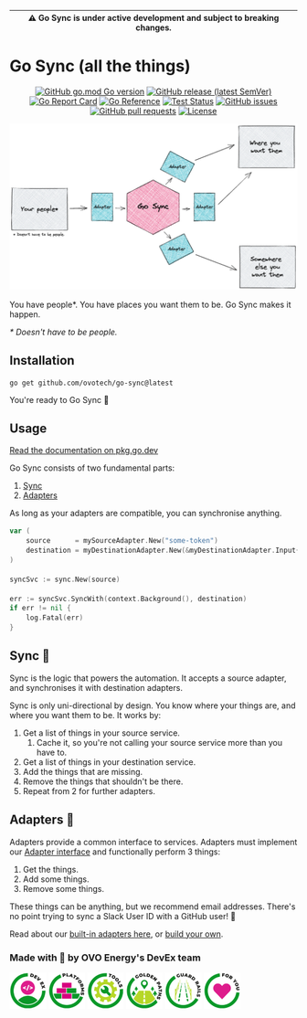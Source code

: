 | **⚠️ Go Sync is under active development and subject to breaking changes.** |
|-----------------------------------------------------------------------------|

# Go Sync (all the things)

<div align="center">

[![GitHub go.mod Go version](https://img.shields.io/github/go-mod/go-version/ovotech/go-sync?label=go&logo=go)](go.mod)
[![GitHub release (latest SemVer)](https://img.shields.io/github/v/release/ovotech/go-sync)](https://github.com/ovotech/go-sync/releases)
[![Go Report Card](https://goreportcard.com/badge/github.com/ovotech/go-sync?style=flat)](https://goreportcard.com/report/github.com/ovotech/go-sync)
[![Go Reference](https://pkg.go.dev/badge/github.com/ovotech/go-sync.svg)](https://pkg.go.dev/github.com/ovotech/go-sync)
[![Test Status](https://github.com/ovotech/go-sync/actions/workflows/test.yml/badge.svg)](https://github.com/ovotech/go-sync/actions/workflows/test.yml)
[![GitHub issues](https://img.shields.io/github/issues/ovotech/go-sync?style=flat)](https://github.com/ovotech/go-sync/issues)
[![GitHub pull requests](https://img.shields.io/github/issues-pr/ovotech/go-sync?label=pull+requests&style=flat)](https://github.com/ovotech/go-sync/pull-requests)
[![License](https://img.shields.io/github/license/ovotech/go-sync?style=flat)](/LICENSE)

</div>

![Summary of Go-Sync](assets/sync-architecture.png)

You have people*. You have places you want them to be. Go Sync makes it happen.

_* Doesn't have to be people._

## Installation

```shell
go get github.com/ovotech/go-sync@latest
```

You're ready to Go Sync 🎉

## Usage
[Read the documentation on pkg.go.dev](https://pkg.go.dev/github.com/ovotech/go-sync)

Go Sync consists of two fundamental parts:
1. [Sync](#sync-)
2. [Adapters ](#adapters-)

As long as your adapters are compatible, you can synchronise anything.

```go
var (
    source      = mySourceAdapter.New("some-token")
    destination = myDestinationAdapter.New(&myDestinationAdapter.Input{})
)

syncSvc := sync.New(source)

err := syncSvc.SyncWith(context.Background(), destination)
if err != nil {
    log.Fatal(err)
}
```

## Sync 🔄
Sync is the logic that powers the automation. It accepts a source adapter, and synchronises it with destination
adapters.

Sync is only uni-directional by design. You know where your things are, and where you want them to be. It works by:

1. Get a list of things in your source service.
   1. Cache it, so you're not calling your source service more than you have to.
2. Get a list of things in your destination service.
3. Add the things that are missing.
4. Remove the things that shouldn't be there.
5. Repeat from 2 for further adapters.

## Adapters 🔌
Adapters provide a common interface to services. Adapters must implement our [Adapter interface](pkg/ports/adapter.go)
and functionally perform 3 things:

1. Get the things.
2. Add some things.
3. Remove some things.

These things can be anything, but we recommend email addresses. There's no point trying to sync a Slack User ID with a
GitHub user! 🙅

Read about our [built-in adapters here](https://pkg.go.dev/github.com/ovotech/go-sync/pkg/adapters), or 
[build your own](CONTRIBUTING.md).

### Made with 💚 by OVO Energy's DevEx team

<div>

![DevEx](./assets/devex.png)
![Platforms](./assets/platforms.png)
![Tools](./assets/tools.png)
![Golden Paths](./assets/golden-paths.png)
![Guard Rails](./assets/guard-rails.png)
![For You](./assets/for-you.png)

</div>

